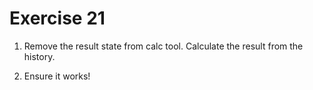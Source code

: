 # Exercise 21

1. Remove the result state from calc tool. Calculate the result from the history.

2. Ensure it works!